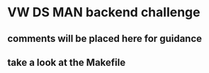 # VW DS MAN backend challenge
## comments will be placed here for guidance
## take a look at the Makefile
